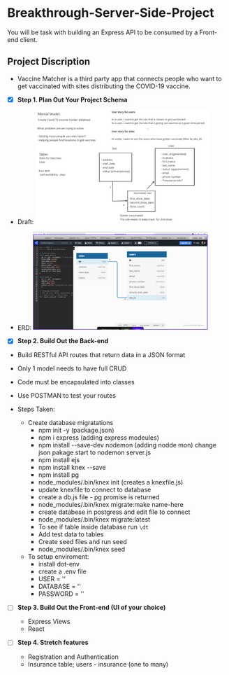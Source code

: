 # Breakthrough-Server-Side-Project

You will be task with building an Express API to be consumed by a Front-end client.

## Project Discription

- Vaccine Matcher is a third party app that connects people who want to get vaccinated with sites distributing the COVID-19 vaccine.

- [x] **Step 1. Plan Out Your Project Schema**

- Draft:
  <img src = https://github.com/ShrutiTamrakarTuladhar/Breakthrough-Server-Side-Project/blob/main/diagrams/idea_diagram.png width="400" >

- ERD:
  <img src = https://github.com/ShrutiTamrakarTuladhar/Breakthrough-Server-Side-Project/blob/main/diagrams/ERD-DIAGRAM.png width="400">
- [x] **Step 2. Build Out the Back-end**

- Build RESTful API routes that return data in a JSON format
- Only 1 model needs to have full CRUD
- Code must be encapsulated into classes
- Use POSTMAN to test your routes
- Steps Taken:

  - Create database migratations
    - npm init -y (package.json)
    - npm i express (adding express modeules)
    - npm install --save-dev nodemon (adding nodde mon)
      change json pakage start to nodemon server.js
    - npm install ejs
    - npm install knex --save
    - npm install pg
    - node_modules/.bin/knex init (creates a knexfile.js)
    - update knexfile to connect to database
    - create a db.js file - pg promise is returned
    - node_modules/.bin/knex migrate:make name-here
    - create databese in postgress and edit file to connect
    - node_modules/.bin/knex migrate:latest
    - To see if table inside database run `\dt`
    - Add test data to tables
    - Create seed files and run seed
    - node_modules/.bin/knex seed
  - To setup enviroment:
    - install dot-env
    - create a .env file
    - USER = ''
    - DATABASE = ''
    - PASSWORD = ''

- [ ] **Step 3. Build Out the Front-end (UI of your choice)**

  - Express Views
  - React

- [ ] **Step 4. Stretch features**
  - Registration and Authentication
  - Insurance table; users - insurance (one to many)
